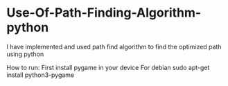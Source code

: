 # Use-Of-Path-Finding-Algorithm-python
I have implemented and used path find algorithm to find the optimized path using python

How to run:
First install pygame in your device
  For debian 
    sudo apt-get install python3-pygame
